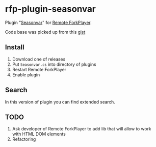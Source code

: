 # rfp-plugin-seasonvar
Plugin "[Seasonvar](http://seasonvar.ru)" for [Remote ForkPlayer](http://forkplayer.tv/forums/forum/remotefork/).

Code base was picked up from this [gist](https://gist.github.com/ShutovPS/c265e40edb1d4d6689a5fd4c45c32e48)

## Install
1. Download one of releases
2. Put ```Seasonvar.cs``` into directory of plugins
3. Restart Remote ForkPlayer
4. Enable plugin

## Search
In this version of plugin you can find extended search.

## TODO
1. Ask developer of Remote ForkPlayer to add lib that will allow to work with HTML DOM elements
2. Refactoring 
